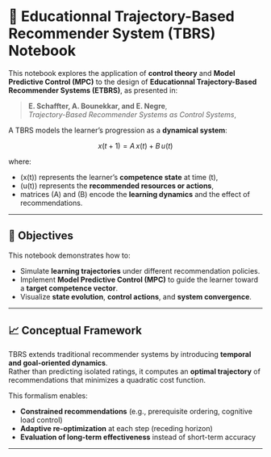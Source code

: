 # 🧠 Educationnal Trajectory-Based Recommender System (TBRS) Notebook

This notebook explores the application of **control theory** and **Model Predictive Control (MPC)** to the design of **Educationnal Trajectory-Based Recommender Systems (ETBRS)**, as presented in:

> **E. Schaffter, A. Bounekkar, and E. Negre**,  
> *Trajectory-Based Recommender Systems as Control Systems*,  

A TBRS models the learner’s progression as a **dynamical system**:

$$
x(t{+}1) = A\,x(t) + B\,u(t)
$$

where:
- \(x(t)\) represents the learner’s **competence state** at time \(t\),
- \(u(t)\) represents the **recommended resources or actions**,
- matrices \(A\) and \(B\) encode the **learning dynamics** and the effect of recommendations.

---

## 🎯 Objectives

This notebook demonstrates how to:

- Simulate **learning trajectories** under different recommendation policies.  
- Implement **Model Predictive Control (MPC)** to guide the learner toward a **target competence vector**.  
- Visualize **state evolution**, **control actions**, and **system convergence**.  

---

## 📈 Conceptual Framework

TBRS extends traditional recommender systems by introducing **temporal and goal-oriented dynamics**.  
Rather than predicting isolated ratings, it computes an **optimal trajectory** of recommendations that minimizes a quadratic cost function.

This formalism enables:
- **Constrained recommendations** (e.g., prerequisite ordering, cognitive load control)  
- **Adaptive re-optimization** at each step (receding horizon)  
- **Evaluation of long-term effectiveness** instead of short-term accuracy

---

